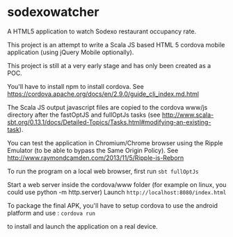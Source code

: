 sodexowatcher
=============

A HTML5 application to watch Sodexo restaurant occupancy rate.


This project is an attempt to write a Scala JS based HTML 5 cordova mobile application (using jQuery Mobile optionally).

This project is still at a very early stage and has only been created as a POC.

You'll have to install npm to install cordova. See https://cordova.apache.org/docs/en/2.9.0/guide_cli_index.md.html

The Scala JS output javascript files are copied to the cordova www/js directory after the fastOptJS and fullOptJs tasks  (see http://www.scala-sbt.org/0.13.1/docs/Detailed-Topics/Tasks.html#modifying-an-existing-task).


You can test the application in Chromium/Chrome browser using the Ripple Emulator (to be able to bypass the Same Origin Policy). See http://www.raymondcamden.com/2013/11/5/Ripple-is-Reborn


To run the program on a local web browser, first run `sbt fullOptJs`

Start a web server inside the cordova/www folder (for example on linux, you could use python -m http.server)
Launch `http://localhost:8080/index.html`

To package the final APK, you'll have to setup cordova to use the android platform and use : `cordova run`

to install and launch the application on a real device.



